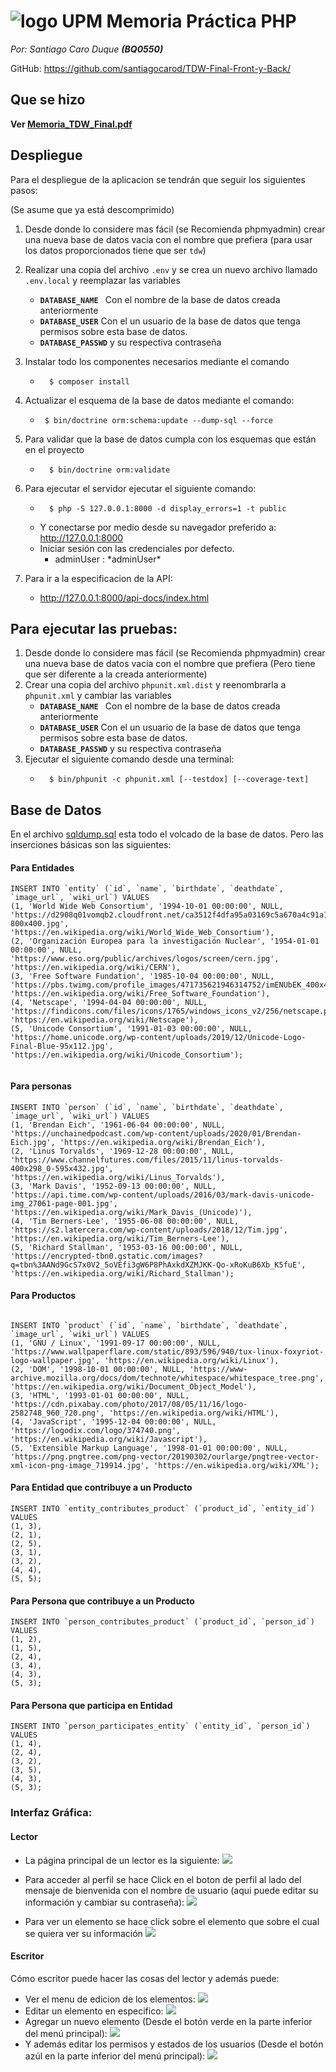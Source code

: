# ![logo UPM](https://raw.githubusercontent.com/laracabrera/AOS/master/tarea1/logo_upm.jpg) Memoria Práctica PHP
*Por: Santiago Caro Duque* ***(BQ0550)***

GitHub: https://github.com/santiagocarod/TDW-Final-Front-y-Back/

## Que se hizo
**Ver [Memoria_TDW_Final.pdf](Memoria_TDW_Final.pdf)**

## Despliegue

Para el despliegue de la aplicacion se tendrán que seguir los siguientes pasos: 

(Se asume que ya está descomprimido)


1. Desde donde lo considere mas fácil (se Recomienda phpmyadmin) crear una nueva base de datos vacia con el nombre que prefiera (para usar los datos proporcionados tiene que ser ``` tdw ```)
1. Realizar una copia del archivo ``` .env ``` y se crea un nuevo archivo llamado ``` .env.local ``` y reemplazar las variables
    * **```DATABASE_NAME ```** Con el nombre de la base de datos creada anteriormente
    * **```DATABASE_USER```** Con el un usuario de la base de datos que tenga permisos sobre esta base de datos.
    * **```DATABASE_PASSWD```** y su respectiva contraseña
1. Instalar todo los componentes necesarios mediante el comando
    * ```
        $ composer install 
         ```

1. Actualizar el esquema de la base de datos mediante el comando: 
    * ```
       $ bin/doctrine orm:schema:update --dump-sql --force
        ```
1. Para validar que la base de datos cumpla con los esquemas que están en el proyecto
    * ```
        $ bin/doctrine orm:validate
        ```
1. Para ejecutar el servidor ejecutar el siguiente comando:
    * ```
        $ php -S 127.0.0.1:8000 -d display_errors=1 -t public 
        ```
    * Y conectarse por medio desde su navegador preferido a: http://127.0.0.1:8000
    * Iniciar sesión con las credenciales por defecto.
      - adminUser : \*adminUser\*
1. Para ir a la especificacion de la API:
   * http://127.0.0.1:8000/api-docs/index.html
## Para ejecutar las pruebas:

1.  Desde donde lo considere mas fácil (se Recomienda phpmyadmin) crear una nueva base de datos vacia con el nombre que prefiera (Pero tiene que ser diferente a la creada anteriormente)
1. Crear una copia del archivo ``` phpunit.xml.dist ``` y reenombrarla a ``` phpunit.xml ``` y cambiar las variables
    * **```DATABASE_NAME ```** Con el nombre de la base de datos creada anteriormente
    * **```DATABASE_USER```** Con el un usuario de la base de datos que tenga permisos sobre esta base de datos.
    * **```DATABASE_PASSWD```** y su respectiva contraseña
1. Ejecutar el siguiente comando desde una terminal:
    * ```
        $ bin/phpunit -c phpunit.xml [--testdox] [--coverage-text]
        ```
## Base de Datos

En el archivo [sqldump.sql](sqldump.sql) esta todo el volcado de la base de datos. Pero las inserciones básicas son las siguientes:

#### Para Entidades
```
INSERT INTO `entity` (`id`, `name`, `birthdate`, `deathdate`, `image_url`, `wiki_url`) VALUES
(1, 'World Wide Web Consortium', '1994-10-01 00:00:00', NULL, 'https://d2908q01vomqb2.cloudfront.net/ca3512f4dfa95a03169c5a670a4c91a19b3077b4/2018/10/18/w3c_logo-800x400.jpg', 'https://en.wikipedia.org/wiki/World_Wide_Web_Consortium'),
(2, 'Organización Europea para la investigación Nuclear', '1954-01-01 00:00:00', NULL, 'https://www.eso.org/public/archives/logos/screen/cern.jpg', 'https://en.wikipedia.org/wiki/CERN'),
(3, 'Free Software Fundation', '1985-10-04 00:00:00', NULL, 'https://pbs.twimg.com/profile_images/471735621946314752/imENUbEK_400x400.png', 'https://en.wikipedia.org/wiki/Free_Software_Foundation'),
(4, 'Netscape', '1994-04-04 00:00:00', NULL, 'https://findicons.com/files/icons/1765/windows_icons_v2/256/netscape.png', 'https://en.wikipedia.org/wiki/Netscape'),
(5, 'Unicode Consortium', '1991-01-03 00:00:00', NULL, 'https://home.unicode.org/wp-content/uploads/2019/12/Unicode-Logo-Final-Blue-95x112.jpg', 'https://en.wikipedia.org/wiki/Unicode_Consortium');


```
#### Para personas
```
INSERT INTO `person` (`id`, `name`, `birthdate`, `deathdate`, `image_url`, `wiki_url`) VALUES
(1, 'Brendan Eich', '1961-06-04 00:00:00', NULL, 'https://unchainedpodcast.com/wp-content/uploads/2020/01/Brendan-Eich.jpg', 'https://en.wikipedia.org/wiki/Brendan_Eich'),
(2, 'Linus Torvalds', '1969-12-28 00:00:00', NULL, 'https://www.channelfutures.com/files/2015/11/linus-torvalds-400x298_0-595x432.jpg', 'https://en.wikipedia.org/wiki/Linus_Torvalds'),
(3, 'Mark Davis', '1952-09-13 00:00:00', NULL, 'https://api.time.com/wp-content/uploads/2016/03/mark-davis-unicode-img_27061-page-001.jpg', 'https://en.wikipedia.org/wiki/Mark_Davis_(Unicode)'),
(4, 'Tim Berners-Lee', '1955-06-08 00:00:00', NULL, 'https://s2.latercera.com/wp-content/uploads/2018/12/Tim.jpg', 'https://en.wikipedia.org/wiki/Tim_Berners-Lee'),
(5, 'Richard Stallman', '1953-03-16 00:00:00', NULL, 'https://encrypted-tbn0.gstatic.com/images?q=tbn%3AANd9GcS7x0V2_5oVEfi3gW6P8PhAxkdXZMJKK-Qo-xRoKuB6Xb_K5fuE', 'https://en.wikipedia.org/wiki/Richard_Stallman');

```
#### Para Productos
```

INSERT INTO `product` (`id`, `name`, `birthdate`, `deathdate`, `image_url`, `wiki_url`) VALUES
(1, 'GNU / Linux', '1991-09-17 00:00:00', NULL, 'https://www.wallpaperflare.com/static/893/596/940/tux-linux-foxyriot-logo-wallpaper.jpg', 'https://en.wikipedia.org/wiki/Linux'),
(2, 'DOM', '1998-10-01 00:00:00', NULL, 'https://www-archive.mozilla.org/docs/dom/technote/whitespace/whitespace_tree.png', 'https://en.wikipedia.org/wiki/Document_Object_Model'),
(3, 'HTML', '1993-01-01 00:00:00', NULL, 'https://cdn.pixabay.com/photo/2017/08/05/11/16/logo-2582748_960_720.png', 'https://en.wikipedia.org/wiki/HTML'),
(4, 'JavaScript', '1995-12-04 00:00:00', NULL, 'https://logodix.com/logo/374740.png', 'https://en.wikipedia.org/wiki/Javascript'),
(5, 'Extensible Markup Language', '1998-01-01 00:00:00', NULL, 'https://png.pngtree.com/png-vector/20190302/ourlarge/pngtree-vector-xml-icon-png-image_719914.jpg', 'https://en.wikipedia.org/wiki/XML');
```

#### Para Entidad que contribuye a un Producto
```
INSERT INTO `entity_contributes_product` (`product_id`, `entity_id`) VALUES
(1, 3),
(2, 1),
(2, 5),
(3, 1),
(3, 2),
(4, 4),
(5, 5);
```

#### Para Persona que contribuye a un Producto
```
INSERT INTO `person_contributes_product` (`product_id`, `person_id`) VALUES
(1, 2),
(1, 5),
(2, 4),
(3, 4),
(4, 3),
(5, 3);
```
#### Para Persona que participa en Entidad
```
INSERT INTO `person_participates_entity` (`entity_id`, `person_id`) VALUES
(1, 4),
(2, 4),
(3, 2),
(3, 5),
(4, 3),
(5, 3);
```
### Interfaz Gráfica:
#### Lector
   * La página principal de un lector es la siguiente:
   ![](./imagenes/lector.png)

   * Para acceder al perfil se hace Click en el boton de perfil al lado del mensaje de bienvenida con el nombre de usuario (aqui puede editar su información y cambiar su contraseña):
   ![](./imagenes/perfil_lector.png)

   * Para ver un elemento se hace click sobre el elemento que sobre el cual se quiera ver su información
   ![](./imagenes/elemento.png)

#### Escritor
Cómo escritor puede hacer las cosas del lector y además puede:
   * Ver el menu de edicion de los elementos:
   ![](./imagenes/escritor.png)
   * Editar un elemento en especifico:
   ![](./imagenes/editar.png)
   * Agregar un nuevo elemento (Desde el botón verde en la parte inferior del menú principal):
   ![](./imagenes/nuevo.png)
   * Y además editar los permisos y estados de los usuarios (Desde el botón azúl en la parte inferior del menú principal): 
   ![](./imagenes/usuarios.png)
